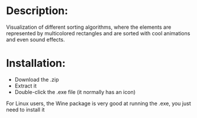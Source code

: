 # Description:  

Visualization of different sorting algorithms, where the elements are represented by multicolored rectangles and are sorted with cool animations and even sound effects.
# Installation:  

- Download the .zip
- Extract it
- Double-click the .exe file (it normally has an icon)

For Linux users, the Wine package is very good at running the .exe, you just need to install it 

